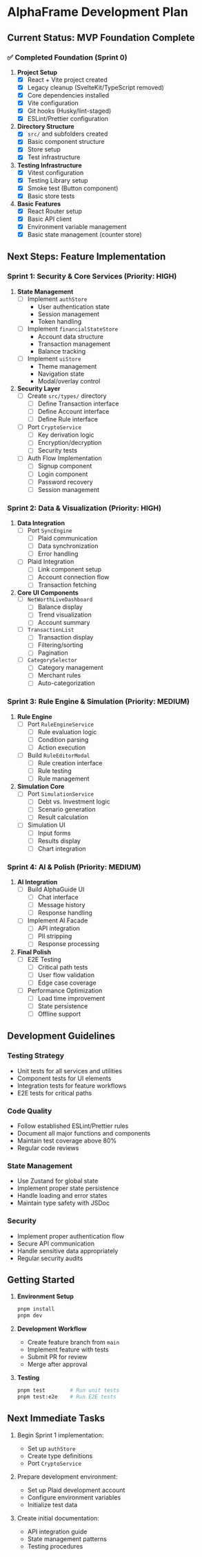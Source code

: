 # AlphaFrame Development Plan

## Current Status: MVP Foundation Complete

### ✅ Completed Foundation (Sprint 0)
1. **Project Setup**
   - [x] React + Vite project created
   - [x] Legacy cleanup (SvelteKit/TypeScript removed)
   - [x] Core dependencies installed
   - [x] Vite configuration
   - [x] Git hooks (Husky/lint-staged)
   - [x] ESLint/Prettier configuration

2. **Directory Structure**
   - [x] `src/` and subfolders created
   - [x] Basic component structure
   - [x] Store setup
   - [x] Test infrastructure

3. **Testing Infrastructure**
   - [x] Vitest configuration
   - [x] Testing Library setup
   - [x] Smoke test (Button component)
   - [x] Basic store tests

4. **Basic Features**
   - [x] React Router setup
   - [x] Basic API client
   - [x] Environment variable management
   - [x] Basic state management (counter store)

## Next Steps: Feature Implementation

### Sprint 1: Security & Core Services (Priority: HIGH)
1. **State Management**
   - [ ] Implement `authStore`
     - User authentication state
     - Session management
     - Token handling
   - [ ] Implement `financialStateStore`
     - Account data structure
     - Transaction management
     - Balance tracking
   - [ ] Implement `uiStore`
     - Theme management
     - Navigation state
     - Modal/overlay control

2. **Security Layer**
   - [ ] Create `src/types/` directory
     - [ ] Define Transaction interface
     - [ ] Define Account interface
     - [ ] Define Rule interface
   - [ ] Port `CryptoService`
     - [ ] Key derivation logic
     - [ ] Encryption/decryption
     - [ ] Security tests
   - [ ] Auth Flow Implementation
     - [ ] Signup component
     - [ ] Login component
     - [ ] Password recovery
     - [ ] Session management

### Sprint 2: Data & Visualization (Priority: HIGH)
1. **Data Integration**
   - [ ] Port `SyncEngine`
     - [ ] Plaid communication
     - [ ] Data synchronization
     - [ ] Error handling
   - [ ] Plaid Integration
     - [ ] Link component setup
     - [ ] Account connection flow
     - [ ] Transaction fetching

2. **Core UI Components**
   - [ ] `NetWorthLiveDashboard`
     - [ ] Balance display
     - [ ] Trend visualization
     - [ ] Account summary
   - [ ] `TransactionList`
     - [ ] Transaction display
     - [ ] Filtering/sorting
     - [ ] Pagination
   - [ ] `CategorySelector`
     - [ ] Category management
     - [ ] Merchant rules
     - [ ] Auto-categorization

### Sprint 3: Rule Engine & Simulation (Priority: MEDIUM)
1. **Rule Engine**
   - [ ] Port `RuleEngineService`
     - [ ] Rule evaluation logic
     - [ ] Condition parsing
     - [ ] Action execution
   - [ ] Build `RuleEditorModal`
     - [ ] Rule creation interface
     - [ ] Rule testing
     - [ ] Rule management

2. **Simulation Core**
   - [ ] Port `SimulationService`
     - [ ] Debt vs. Investment logic
     - [ ] Scenario generation
     - [ ] Result calculation
   - [ ] Simulation UI
     - [ ] Input forms
     - [ ] Results display
     - [ ] Chart integration

### Sprint 4: AI & Polish (Priority: MEDIUM)
1. **AI Integration**
   - [ ] Build AlphaGuide UI
     - [ ] Chat interface
     - [ ] Message history
     - [ ] Response handling
   - [ ] Implement AI Facade
     - [ ] API integration
     - [ ] PII stripping
     - [ ] Response processing

2. **Final Polish**
   - [ ] E2E Testing
     - [ ] Critical path tests
     - [ ] User flow validation
     - [ ] Edge case coverage
   - [ ] Performance Optimization
     - [ ] Load time improvement
     - [ ] State persistence
     - [ ] Offline support

## Development Guidelines

### Testing Strategy
- Unit tests for all services and utilities
- Component tests for UI elements
- Integration tests for feature workflows
- E2E tests for critical paths

### Code Quality
- Follow established ESLint/Prettier rules
- Document all major functions and components
- Maintain test coverage above 80%
- Regular code reviews

### State Management
- Use Zustand for global state
- Implement proper state persistence
- Handle loading and error states
- Maintain type safety with JSDoc

### Security
- Implement proper authentication flow
- Secure API communication
- Handle sensitive data appropriately
- Regular security audits

## Getting Started

1. **Environment Setup**
   ```bash
   pnpm install
   pnpm dev
   ```

2. **Development Workflow**
   - Create feature branch from `main`
   - Implement feature with tests
   - Submit PR for review
   - Merge after approval

3. **Testing**
   ```bash
   pnpm test        # Run unit tests
   pnpm test:e2e    # Run E2E tests
   ```

## Next Immediate Tasks

1. Begin Sprint 1 implementation:
   - Set up `authStore`
   - Create type definitions
   - Port `CryptoService`

2. Prepare development environment:
   - Set up Plaid development account
   - Configure environment variables
   - Initialize test data

3. Create initial documentation:
   - API integration guide
   - State management patterns
   - Testing procedures 